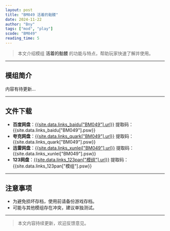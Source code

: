 ```yaml
---
layout: post
title: "BM049 活着的骷髅"
date: 2024-11-22
author: "Bny"
tags: ["mod", "play"]
scode: "BM049"
reading_time: 5
---
```


> 本文介绍模组 **活着的骷髅** 的功能与特点，帮助玩家快速了解并使用。

---

## 模组简介

内容有待更新...

---

## 文件下载
- **百度网盘**：[{{site.data.links_baidu["BM049"].url}}]({{site.data.links_baidu["BM049"].url}}) 提取码：{{site.data.links_baidu["BM049"].psw}}
- **夸克网盘**：[{{site.data.links_quark["BM049"].url}}]({{site.data.links_quark["BM049"].url}}) 提取码：{{site.data.links_quark["BM049"].psw}}
- **迅雷网盘**：[{{site.data.links_xunlei["BM049"].url}}]({{site.data.links_xunlei["BM049"].url}}) 提取码：{{site.data.links_xunlei["BM049"].psw}}
- **123网盘**：[{{site.data.links_123pan["模组"].url}}]({{site.data.links_123pan["模组"].url}}) 提取码：{{site.data.links_123pan["模组"].psw}}

---

## 注意事项
- 为避免损坏存档，使用前请备份游戏存档。
- 可能与其他模组存在冲突，建议单独测试。

---

> 本文内容持续更新，欢迎反馈意见。
